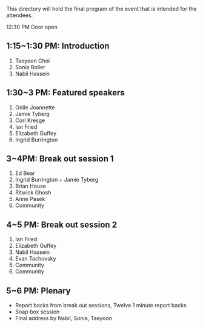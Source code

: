 This directory will hold the final program of the event that is intended for the attendees.

12:30 PM Door open

## 1:15~1:30 PM: Introduction   
1. Taeyoon Choi 
2. Sonia Boller   
3. Nabil Hassein 

## 1:30~3 PM: Featured speakers 
1. Odile Joannette 
2. Jamie Tyberg
3. Cori Kresge
4. Ian Fried
5. Elizabeth Guffey
6. Ingrid Burrington

## 3~4PM: Break out session 1 

1. Ed Bear 
2. Ingrid Burrington + Jamie Tyberg
3. Brian House 
4. Ritwick Ghosh
5. Anne Pasek
6. Community 

## 4~5 PM: Break out session 2 

1. Ian Fried
2. Elizabeth Guffey
3. Nabil Hassein 
4. Evan Tachovsky 
5. Community
6. Community 


## 5~6 PM: Plenary 

- Report backs from break out sessions, Twelve 1 minute report backs
- Soap box session
- Final address by Nabil, Sonia, Taeyoon 
